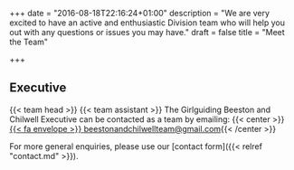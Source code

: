 +++
date = "2016-08-18T22:16:24+01:00"
description = "We are very excited to have an active and enthusiastic Division team who will help you out with any questions or issues you may have."
draft = false
title = "Meet the Team"

+++

## Executive
{{< team head >}}
{{< team assistant >}}
The Girlguiding Beeston and Chilwell Executive can be contacted as a team by emailing:
{{< center >}}<a href="mailto:beestonandchilwellteam@gmail.com">{{< fa envelope >}} beestonandchilwellteam@gmail.com</a>{{< /center >}}

For more general enquiries, please use our [contact form]({{< relref  "contact.md" >}}).